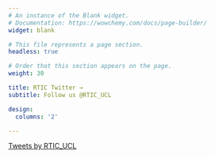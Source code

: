 ```yaml
---
# An instance of the Blank widget.
# Documentation: https://wowchemy.com/docs/page-builder/
widget: blank

# This file represents a page section.
headless: true

# Order that this section appears on the page.
weight: 30

title: RTIC Twitter →
subtitle: Follow us @RTIC_UCL

design:
  columns: '2'

---
```


<a class="twitter-timeline" href="https://twitter.com/RTIC_UCL?ref_src=twsrc%5Etfw">Tweets by RTIC_UCL</a> <script async src="https://platform.twitter.com/widgets.js" charset="utf-8"></script>
